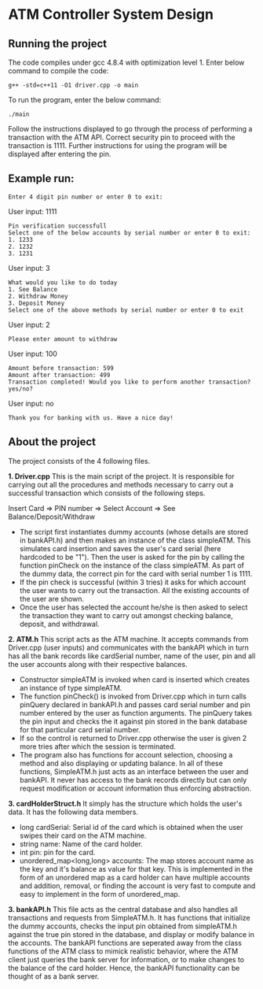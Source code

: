 # ATM Controller System Design

## Running the project
The code compiles under gcc 4.8.4 with optimization level 1. Enter below command to compile the code:

	g++ -std=c++11 -O1 driver.cpp -o main

To run the program, enter the below command:
	
	./main

Follow the instructions displayed to go through the process of performing a transaction with the ATM API.
Correct security pin to proceed with the transaction is 1111. Further instructions for using the program will be displayed after entering the pin.

## Example run:
```
Enter 4 digit pin number or enter 0 to exit:
```
User input: 1111
```
Pin verification successfull
Select one of the below accounts by serial number or enter 0 to exit: 
1. 1233
2. 1232
3. 1231
```
User input: 3
```
What would you like to do today
1. See Balance
2. Withdraw Money
3. Deposit Money
Select one of the above methods by serial number or enter 0 to exit
```
User input: 2
```
Please enter amount to withdraw
```
User input: 100
```
Amount before transaction: 599
Amount after transaction: 499
Transaction completed! Would you like to perform another transaction? 
yes/no?
```
User input: no
```
Thank you for banking with us. Have a nice day!
```

## About the project
The project consists of the 4 following files.

**1. Driver.cpp**
This is the main script of the project. It is responsible for carrying out all the procedures and methods necessary to carry out a successful transaction which consists of the following steps.

Insert Card => PIN number => Select Account => See Balance/Deposit/Withdraw

- The script first instantiates dummy accounts (whose details are stored in bankAPI.h) and then makes an instance of the class simpleATM. This simulates card insertion and saves the user's card serial (here hardcoded to be "1"). Then the user is asked for the pin by calling the function pinCheck on the instance of the class simpleATM. As part of the dummy data, the correct pin for the card with serial number 1 is 1111.
- If the pin check is successful (within 3 tries) it asks for which account the user wants to carry out the transaction. All the existing accounts of the user are shown.
- Once the user has selected the account he/she is then asked to select the transaction they want to carry out amongst checking balance, deposit, and withdrawal.

**2. ATM.h**
This script acts as the ATM machine. It accepts commands from Driver.cpp (user inputs) and communicates with the bankAPI which in turn has all the bank records like cardSerial number, name of the user, pin and all the user accounts along with their respective balances.
- Constructor simpleATM is invoked when card is inserted which creates an instance of type simpleATM.
- The function pinCheck() is invoked from Driver.cpp which in turn calls pinQuery declared in bankAPI.h and passes card serial number and pin number entered by the user as function arguments. The pinQuery takes the pin input and checks the it against pin stored in the bank database for that particular card serial number.
- If so the control is returned to Driver.cpp otherwise the user is given 2 more tries after which the session is terminated.
- The program also has functions for account selection, choosing a method and also displaying or updating balance. In all of these functions, SimpleATM.h just acts as an interface between the user and bankAPI. It never has access to the bank records directly but can only request modification or account information thus enforcing abstraction.

**3. cardHolderStruct.h**
It simply has the structure which holds the user's data. It has the following data members.
- long cardSerial: Serial id of the card which is obtained when the user swipes their card on the ATM machine.
- string name: Name of the card holder.
- int pin: pin for the card.
- unordered_map<long,long> accounts: The map stores account name as the key and it's balance as value for that key. This is implemented in the form of an unordered map as a card holder can have multiple accounts and addition, removal, or finding the account is very fast to compute and easy to implement in the form of unordered_map.
 
**3. bankAPI.h**
This file acts as the central database and also handles all transactions and requests from SimpleATM.h. It has functions that initialize the dummy accounts, checks the input pin obtained from simpleATM.h against the true pin stored in the database, and display or modify balance in the accounts.
The bankAPI functions are seperated away from the class functions of the ATM class to mimick realistic behavior, where the ATM client just queries the bank server for information, or to make changes to the balance of the card holder. Hence, the bankAPI functionality can be thought of as a bank server.

